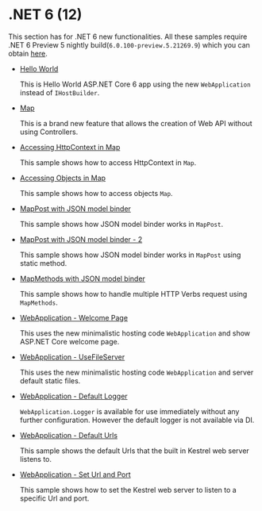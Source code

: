 # .NET 6 (12)

This section has for .NET 6 new functionalities. All these samples require .NET 6 Preview 5 nightly build(`6.0.100-preview.5.21269.9`) which you can obtain [here](https://github.com/dotnet/installer).

* [Hello World](hello-world)
  
  This is Hello World ASP.NET Core 6 app using the new `WebApplication` instead of `IHostBuilder`.

* [Map](map)

  This is a brand new feature that allows the creation of Web API without using Controllers.
  
* [Accessing HttpContext in Map](map-2)

  This sample shows how to access HttpContext in `Map`.

* [Accessing Objects in Map](map-3)

  This sample shows how to access objects `Map`.

* [MapPost with JSON model binder](map-post)

  This sample shows how JSON model binder works in `MapPost`.

* [MapPost with JSON model binder - 2](map-post-2)

  This sample shows how JSON model binder works in `MapPost` using static method.

* [MapMethods with JSON model binder](map-methods)

  This sample shows how to handle multiple HTTP Verbs request using `MapMethods`.

* [WebApplication - Welcome Page](web-application)

  This uses the new minimalistic hosting code `WebApplication` and show ASP.NET Core welcome page.

* [WebApplication - UseFileServer](web-application-2)

  This uses the new minimalistic hosting code `WebApplication` and server default static files.

* [WebApplication - Default Logger](web-application-3)

  `WebApplication.Logger` is available for use immediately without any further configuration. However the default logger is not available via DI.

* [WebApplication - Default Urls](web-application-4)

  This sample shows the default Urls that the built in Kestrel web server listens to.
  
* [WebApplication - Set Url and Port](web-application-5)

  This sample shows how to set the Kestrel web server to listen to a specific Url and port.